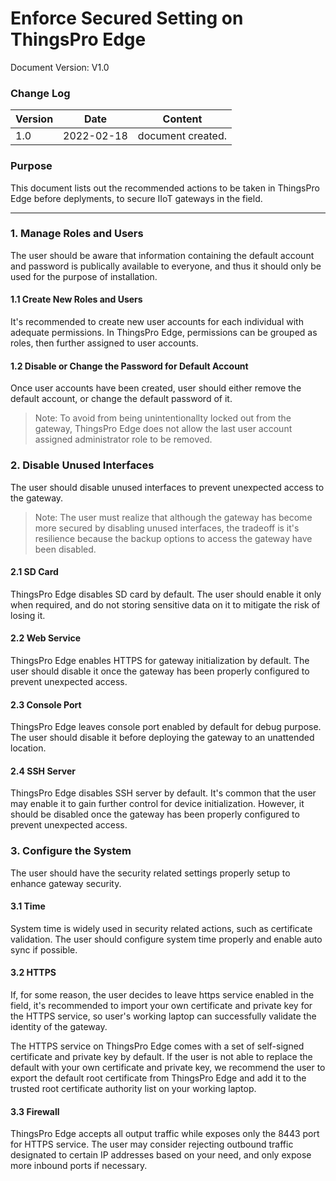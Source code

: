 # Enforce Secured Setting on ThingsPro Edge

Document Version: V1.0

### Change Log

| Version | Date       | Content           |
| ------- | ---------- | ----------------- |
| 1.0     | 2022-02-18 | document created. |

### Purpose

This document lists out the recommended actions to be taken in ThingsPro Edge before deplyments, to secure IIoT gateways in the field.

---

### 1. Manage Roles and Users

The user should be aware that information containing the default account and password is publically available to everyone, and thus it should only be used for the purpose of installation.

#### 1.1 Create New Roles and Users

It's recommended to create new user accounts for each individual with adequate permissions. In ThingsPro Edge, permissions can be grouped as roles, then further assigned to user accounts. 

#### 1.2 Disable or Change the Password for Default Account

Once user accounts have been created, user should either remove the default account, or change the default password of it. 

> Note: To avoid from being unintentionallty locked out from the gateway, ThingsPro Edge does not allow the last user account assigned administrator role to be removed.

### 2. Disable Unused Interfaces

The user should disable unused interfaces to prevent unexpected access to the gateway.

> Note: The user must realize that although the gateway has become more secured by disabling unused interfaces, the tradeoff is it's resilience because the backup options to access the gateway have been disabled.

#### 2.1 SD Card

ThingsPro Edge disables SD card by default. The user should enable it only when required, and do not storing sensitive data on it to mitigate the risk of losing it.

#### 2.2 Web Service

ThingsPro Edge enables HTTPS for gateway initialization by default. The user should disable it once the gateway has been properly configured to prevent unexpected access.

#### 2.3 Console Port

ThingsPro Edge leaves console port enabled by default for debug purpose. The user should disable it before deploying the gateway to an unattended location.

#### 2.4 SSH Server

ThingsPro Edge disables SSH server by default. It's common that the user may enable it to gain further control for device initialization. However, it should be disabled once the gateway has been properly configured to prevent unexpected access.

### 3. Configure the System

The user should have the security related settings properly setup to enhance gateway security.

#### 3.1 Time

System time is widely used in security related actions, such as certificate validation. The user should configure system time properly and enable auto sync if possible.

#### 3.2 HTTPS

If, for some reason, the user decides to leave https service enabled in the field, it's recommended to import your own certificate and private key for the HTTPS service, so user's working laptop can successfully validate the identity of the gateway.

The HTTPS service on ThingsPro Edge comes with a set of self-signed certificate and private key by default. If the user is not able to replace the default with your own certificate and private key, we recommend the user to export the default root certificate from ThingsPro Edge and add it to the trusted root certificate authority list on your working laptop.

#### 3.3 Firewall

ThingsPro Edge accepts all output traffic while exposes only the 8443 port for HTTPS service. The user may consider rejecting outbound traffic designated to certain IP addresses based on your need, and only expose more inbound ports if necessary.
